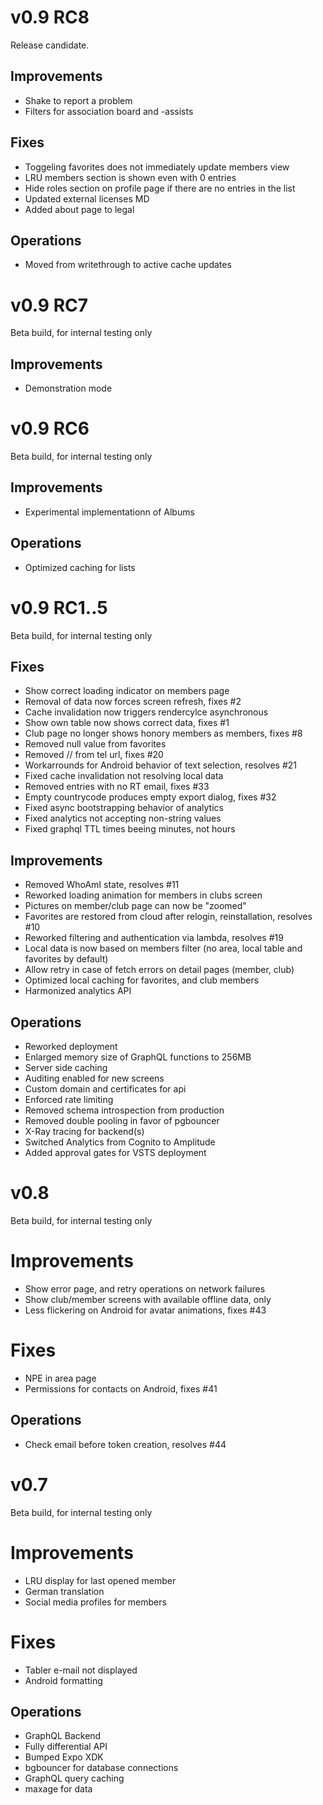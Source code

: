 # v0.9 RC8
Release candidate.

## Improvements
- Shake to report a problem
- Filters for association board and -assists

## Fixes
- Toggeling favorites does not immediately update members view
- LRU members section is shown even with 0 entries
- Hide roles section on profile page if there are no entries in the list
- Updated external licenses MD
- Added about page to legal

## Operations
- Moved from writethrough to active cache updates

# v0.9 RC7
Beta build, for internal testing only

## Improvements
- Demonstration mode

# v0.9 RC6
Beta build, for internal testing only

## Improvements
- Experimental implementationn of Albums

## Operations
- Optimized caching for lists

# v0.9 RC1..5
Beta build, for internal testing only

## Fixes
- Show correct loading indicator on members page
- Removal of data now forces screen refresh, fixes #2
- Cache invalidation now triggers rendercylce asynchronous
- Show own table now shows correct data, fixes #1
- Club page no longer shows honory members as members, fixes #8
- Removed null value from favorites
- Removed // from tel url, fixes #20
- Workarrounds for Android behavior of text selection, resolves #21
- Fixed cache invalidation not resolving local data
- Removed entries with no RT email, fixes #33
- Empty countrycode produces empty export dialog, fixes #32
- Fixed async bootstrapping behavior of analytics
- Fixed analytics not accepting non-string values
- Fixed graphql TTL times beeing minutes, not hours

## Improvements
- Removed WhoAmI state, resolves #11
- Reworked loading animation for members in clubs screen
- Pictures on member/club page can now be "zoomed"
- Favorites are restored from cloud after relogin, reinstallation, resolves #10
- Reworked filtering and authentication via lambda, resolves #19
- Local data is now based on members filter (no area, local table and favorites by default)
- Allow retry in case of fetch errors on detail pages (member, club)
- Optimized local caching for favorites, and club members
- Harmonized analytics API

## Operations
- Reworked deployment
- Enlarged memory size of GraphQL functions to 256MB
- Server side caching
- Auditing enabled for new screens
- Custom domain and certificates for api
- Enforced rate limiting
- Removed schema introspection from production
- Removed double pooling in favor of pgbouncer
- X-Ray tracing for backend(s)
- Switched Analytics from Cognito to Amplitude
- Added approval gates for VSTS deployment

# v0.8
Beta build, for internal testing only

# Improvements
- Show error page, and retry operations on network failures
- Show club/member screens with available offline data, only
- Less flickering on Android for avatar animations, fixes #43

# Fixes
- NPE in area page
- Permissions for contacts on Android, fixes #41

## Operations
- Check email before token creation, resolves #44

# v0.7
Beta build, for internal testing only

# Improvements
- LRU display for last opened member
- German translation
- Social media profiles for members

# Fixes
- Tabler e-mail not displayed
- Android formatting

## Operations
- GraphQL Backend
- Fully differential API
- Bumped Expo XDK
- bgbouncer for database connections
- GraphQL query caching
- maxage for data

